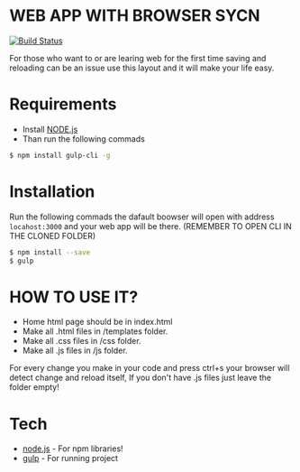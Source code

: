 # WEB APP WITH BROWSER SYCN 


[![Build Status](https://travis-ci.org/joemccann/dillinger.svg?branch=master)](https://travis-ci.org/joemccann/dillinger)

For those who want to or are learing web for the first time saving and reloading can be an issue use this layout and it will make your life easy.
# Requirements
  - Install [NODE.js](https://nodejs.org/en/)
  - Than run the following commads 
  ```sh
  $ npm install gulp-cli -g
  ```
# Installation
Run the following commads the dafault boowser will open with address `locahost:3000` and your web app will be there. (REMEMBER TO OPEN CLI IN THE CLONED FOLDER)
```sh
$ npm install --save
$ gulp
```

# HOW TO USE IT?
  - Home html page should be in index.html
  - Make all .html files in /templates folder.
  - Make all .css files in /css folder.
  - Make all .js files in /js folder.
  
For every change you make in your code and press ctrl+s your browser will detect change and reload itself, If you don't have .js files just leave the folder empty!


# Tech

* [node.js](https://nodejs.org/en/) - For npm libraries!
* [gulp](https://gulpjs.com/) - For running project 
